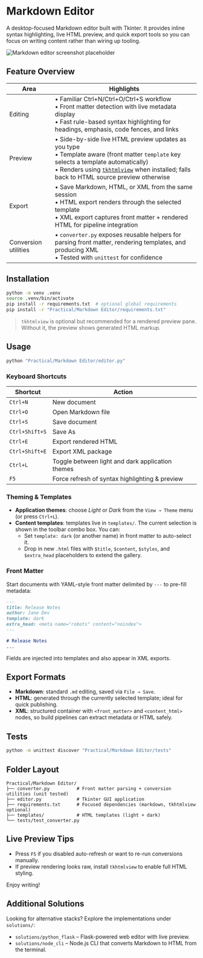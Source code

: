 # Markdown Editor

A desktop-focused Markdown editor built with Tkinter. It provides inline syntax highlighting, live HTML preview, and quick export tools so you can focus on writing content rather than wiring up tooling.

![Markdown editor screenshot placeholder](../programming%20challenges.png)

## Feature Overview

| Area | Highlights |
| ---- | ---------- |
| Editing | • Familiar Ctrl+N/Ctrl+O/Ctrl+S workflow<br>• Front matter detection with live metadata display<br>• Fast rule-based syntax highlighting for headings, emphasis, code fences, and links |
| Preview | • Side-by-side live HTML preview updates as you type<br>• Template aware (front matter `template` key selects a template automatically)<br>• Renders using [`tkhtmlview`](https://github.com/Andereoo/TkinterWeb) when installed; falls back to HTML source preview otherwise |
| Export | • Save Markdown, HTML, or XML from the same session<br>• HTML export renders through the selected template<br>• XML export captures front matter + rendered HTML for pipeline integration |
| Conversion utilities | • `converter.py` exposes reusable helpers for parsing front matter, rendering templates, and producing XML<br>• Tested with `unittest` for confidence |

## Installation

```bash
python -m venv .venv
source .venv/bin/activate
pip install -r requirements.txt  # optional global requirements
pip install -r "Practical/Markdown Editor/requirements.txt"
```

> `tkhtmlview` is optional but recommended for a rendered preview pane. Without it, the preview shows generated HTML markup.

## Usage

```bash
python "Practical/Markdown Editor/editor.py"
```

### Keyboard Shortcuts

| Shortcut | Action |
| -------- | ------ |
| `Ctrl+N` | New document |
| `Ctrl+O` | Open Markdown file |
| `Ctrl+S` | Save document |
| `Ctrl+Shift+S` | Save As |
| `Ctrl+E` | Export rendered HTML |
| `Ctrl+Shift+E` | Export XML package |
| `Ctrl+L` | Toggle between light and dark application themes |
| `F5` | Force refresh of syntax highlighting & preview |

### Theming & Templates

- **Application themes**: choose _Light_ or _Dark_ from the `View → Theme` menu (or press `Ctrl+L`).
- **Content templates**: templates live in `templates/`. The current selection is shown in the toolbar combo box. You can:
  - Set `template: dark` (or another name) in front matter to auto-select it.
  - Drop in new `.html` files with `$title`, `$content`, `$styles`, and `$extra_head` placeholders to extend the gallery.

### Front Matter

Start documents with YAML-style front matter delimited by `---` to pre-fill metadata:

```markdown
---
title: Release Notes
author: Jane Dev
template: dark
extra_head: <meta name="robots" content="noindex">
---

# Release Notes
...
```

Fields are injected into templates and also appear in XML exports.

## Export Formats

- **Markdown**: standard `.md` editing, saved via `File → Save`.
- **HTML**: generated through the currently selected template; ideal for quick publishing.
- **XML**: structured container with `<front_matter>` and `<content_html>` nodes, so build pipelines can extract metadata or HTML safely.

## Tests

```bash
python -m unittest discover "Practical/Markdown Editor/tests"
```

## Folder Layout

```
Practical/Markdown Editor/
├── converter.py          # Front matter parsing + conversion utilities (unit tested)
├── editor.py             # Tkinter GUI application
├── requirements.txt      # Focused dependencies (markdown, tkhtmlview optional)
├── templates/            # HTML templates (light + dark)
└── tests/test_converter.py
```

## Live Preview Tips

- Press `F5` if you disabled auto-refresh or want to re-run conversions manually.
- If preview rendering looks raw, install `tkhtmlview` to enable full HTML styling.

Enjoy writing!

## Additional Solutions

Looking for alternative stacks? Explore the implementations under `solutions/`:

- `solutions/python_flask` – Flask-powered web editor with live preview.
- `solutions/node_cli` – Node.js CLI that converts Markdown to HTML from the terminal.
